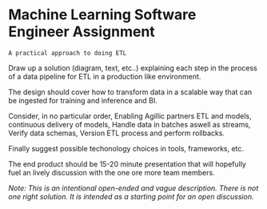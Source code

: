 # Machine Learning Software Engineer Assignment

    A practical approach to doing ETL

Draw up a solution (diagram, text, etc..) explaining each step in the
process of a data pipeline for ETL in a production like environment.

The design should cover how to transform data in a scalable way that
can be ingested for training and inference and BI.

Consider, in no particular order, Enabling Agillic partners ETL and
models, continuous delivery of models, Handle data in batches aswell
as streams, Verify data schemas, Version ETL process and perform
rollbacks.

Finally suggest possible techonology choices in tools, frameworks, etc.

The end product should be 15-20 minute presentation that will hopefully
fuel an lively discussion with the one ore more team members.

_Note: This is an intentional open-ended and vague description. There is
not one right solution. It is intended as a starting point for an open
discussion._